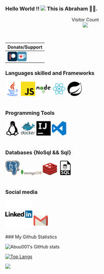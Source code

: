 ### Hello World !!  <img src="https://media.giphy.com/media/hvRJCLFzcasrR4ia7z/giphy.gif" width="25px"> This is Abraham 🙋‍♂️.
</hr>

<p align="center"> 
  Visitor Count<br>
<img src="https://profile-counter.glitch.me/Abuu001/count.svg" />
</p>

</br>


|Donate/Support|
|-----|
|<a href="https://www.patreon.com/bePatron?u=45451225"><img align="left" alt="Arya Shah - Patreon" width="30px" src="https://github.com/edent/SuperTinyIcons/blob/master/images/svg/patreon.svg" /></a><a href="https://ko-fi.com/aryashah"><img align="left" alt="Arya Shah - Ko-Fi" width="30px" src="https://github.com/edent/SuperTinyIcons/blob/master/images/svg/ko-fi.svg" /></a>|
### Languages skilled and Frameworks

<div display="space-between" width="100px">
  <img width="45px" src="https://github.com/Abuu001/Abuu001/blob/main/Assets/java-svgrepo-com.svg" alt="Java">
  <img width="45px" src="https://github.com/Abuu001/Abuu001/blob/main/Assets/javascript-logo-svgrepo-com.svg" alt="Javascript">
  <img width="45px" src="https://github.com/Abuu001/Abuu001/blob/main/Assets/nodejs-1-logo-svgrepo-com.svg" alt="nodejs">
  <img width="45px" src="https://github.com/Abuu001/Abuu001/blob/main/Assets/react-logo-svgrepo-com.svg" alt="reactjs">
  <img width="45px" color="#28a745" src="https://github.com/Abuu001/Abuu001/blob/main/Assets/spring-svgrepo-com.svg" alt="spring">
</div>

</br>

### Programming Tools
<div display="space-between" width="100%">
  <img width="45px" src="https://github.com/Abuu001/Abuu001/blob/main/Assets/linux-svgrepo-com.svg" alt="Linux">
  <img width="45px" src="https://github.com/Abuu001/Abuu001/blob/main/Assets/docker-logo-svgrepo-com.svg" alt="docker">
  <img width="45px" src="https://github.com/Abuu001/Abuu001/blob/main/Assets/intellijidea-svgrepo-com.svg" alt="intellijidea">
  <img width="45px" src="https://github.com/Abuu001/Abuu001/blob/main/Assets/visual-studio-code-logo-svgrepo-com.svg" alt="vscode">
</div>

</br>

### Databases {NoSql && Sql}
<div display="flex" justify-content="space-between" align-items="centre" width="100%">
   <img width="45px" src="https://github.com/Abuu001/Abuu001/blob/main/Assets/postgresql-icon.svg" alt="postgres">
     <img width="65px" src="https://github.com/Abuu001/Abuu001/blob/main/Assets/mongodb.svg" alt="mongo">
     <img width="45px" src="https://github.com/Abuu001/Abuu001/blob/main/Assets/redis.svg" alt="redis">
    <img width="45px" src="https://github.com/Abuu001/Abuu001/blob/main/Assets/sql-file-format-symbol-svgrepo-com.svg" alt="sql">
</div>

</br>

### Social media
<div display="flex" justify-content="space-between" align-items="centre" width="100px> 
  <a href="https://www.linkedin.com/in/abraham-lugonzo-4448041a8/" target="blank">
    <img width="85px" src="https://github.com/Abuu001/Abuu001/blob/main/Assets/linkedin-logo-svgrepo-com.svg" alt="linkedin">
  </a>
   <a href="mailto:abramlugonzo@gmail.com"> 
      <img width="45px" src="https://github.com/Abuu001/Abuu001/blob/main/Assets/gmail-icon-logo-svgrepo-com.svg" alt="gmail">
   </a>
</div>
</br>
### My Github Statistics
 
![Abuu001's GitHub stats](https://github-readme-stats.vercel.app/api?username=Abuu001&show_icons=true&theme=radical&hide_title=true)
 
[![Top Langs](https://github-readme-stats.vercel.app/api/top-langs/?username=Abuu001)](https://github.com/Abuu001/github-readme-stats)
 
![](https://activity-graph.herokuapp.com/graph?username=Abuu001&theme=react-dark)
